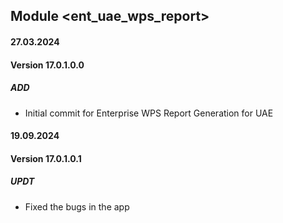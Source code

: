 ## Module <ent_uae_wps_report>

#### 27.03.2024
#### Version 17.0.1.0.0
##### ADD
- Initial commit for Enterprise WPS Report Generation for UAE

#### 19.09.2024
#### Version 17.0.1.0.1
##### UPDT
- Fixed the bugs in the app
